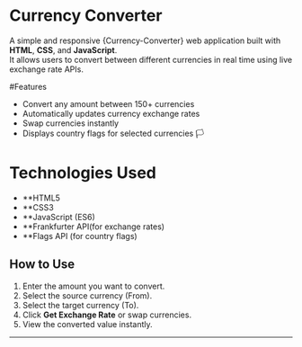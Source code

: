 #  Currency Converter

A simple and responsive {Currency-Converter} web application built with **HTML**, **CSS**, and **JavaScript**.  
It allows users to convert between different currencies in real time using live exchange rate APIs.



#Features
- Convert any amount between 150+ currencies 
- Automatically updates currency exchange rates 
- Swap currencies instantly 
- Displays country flags for selected currencies 🏳



# Technologies Used
- **HTML5
- **CSS3
- **JavaScript (ES6)
- **Frankfurter API(for exchange rates)
- **Flags API (for country flags)


## How to Use
1. Enter the amount you want to convert.
2. Select the source currency (From).
3. Select the target currency (To).
4. Click **Get Exchange Rate** or swap currencies.
5. View the converted value instantly.

---



